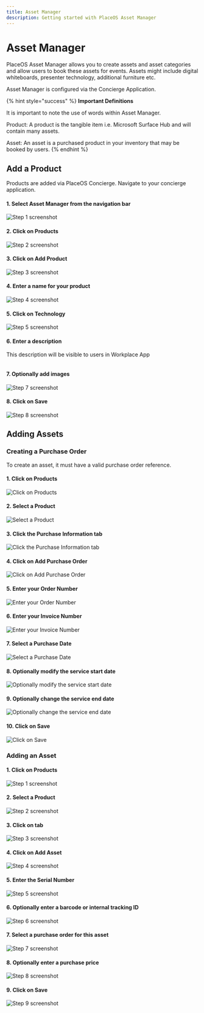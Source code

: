 ```yaml
---
title: Asset Manager
description: Getting started with PlaceOS Asset Manager
---
```


# Asset Manager

PlaceOS Asset Manager allows you to create assets and asset categories and allow users to book these assets for events. Assets might include digital whiteboards, presenter technology, additional furniture etc.

Asset Manager is configured via the Concierge Application.

{% hint style="success" %}
**Important Definitions**

It is important to note the use of words within Asset Manager.

Product: A product is the tangible item i.e. Microsoft Surface Hub and will contain many assets.

Asset: An asset is a purchased product in your inventory that may be booked by users.
{% endhint %}

## Add a Product

Products are added via PlaceOS Concierge. Navigate to your concierge application.

#### 1. Select Asset Manager from the navigation bar

![Step 1 screenshot](https://images.tango.us/workflows/c80ceff5-b483-4cd1-b81d-78767dad85d8/steps/4fd064d5-00ea-45b2-aa92-ec4deb6e9658/929403ef-ecc5-417d-9ae4-55c49c2def2f.png?crop=focalpoint\&fit=crop\&fp-x=0.0579\&fp-y=0.2205\&fp-z=2.4328\&w=1200\&border=2%2CF4F2F7\&border-radius=8%2C8%2C8%2C8\&border-radius-inner=8%2C8%2C8%2C8\&blend-align=bottom\&blend-mode=normal\&blend-x=0\&blend-w=1200\&blend64=aHR0cHM6Ly9pbWFnZXMudGFuZ28udXMvc3RhdGljL21hZGUtd2l0aC10YW5nby13YXRlcm1hcmstdjIucG5n\&mark-x=7\&mark-y=288\&m64=aHR0cHM6Ly9pbWFnZXMudGFuZ28udXMvc3RhdGljL2JsYW5rLnBuZz9tYXNrPWNvcm5lcnMmYm9yZGVyPTYlMkNGRjc0NDImdz0zMjQmaD04MSZmaXQ9Y3JvcCZjb3JuZXItcmFkaXVzPTEw)

#### 2. Click on Products

![Step 2 screenshot](https://images.tango.us/workflows/c80ceff5-b483-4cd1-b81d-78767dad85d8/steps/748486b3-3972-4f34-b231-c89b152967d4/cbf99226-a990-4436-ab70-737cda889f18.png?crop=focalpoint\&fit=crop\&fp-x=0.5410\&fp-y=0.1014\&fp-z=1.7223\&w=1200\&border=2%2CF4F2F7\&border-radius=8%2C8%2C8%2C8\&border-radius-inner=8%2C8%2C8%2C8\&blend-align=bottom\&blend-mode=normal\&blend-x=0\&blend-w=1200\&blend64=aHR0cHM6Ly9pbWFnZXMudGFuZ28udXMvc3RhdGljL21hZGUtd2l0aC10YW5nby13YXRlcm1hcmstdjIucG5n\&mark-x=310\&mark-y=80\&m64=aHR0cHM6Ly9pbWFnZXMudGFuZ28udXMvc3RhdGljL2JsYW5rLnBuZz9tYXNrPWNvcm5lcnMmYm9yZGVyPTYlMkNGRjc0NDImdz01ODAmaD03MCZmaXQ9Y3JvcCZjb3JuZXItcmFkaXVzPTEw)

#### 3. Click on Add Product

![Step 3 screenshot](https://images.tango.us/workflows/c80ceff5-b483-4cd1-b81d-78767dad85d8/steps/20e6a22b-aac4-4a50-a237-69ff45632bef/4c180199-4487-4f78-b23c-2538e1a8e586.png?crop=focalpoint\&fit=crop\&fp-x=0.1629\&fp-y=0.0375\&fp-z=2.6339\&w=1200\&border=2%2CF4F2F7\&border-radius=8%2C8%2C8%2C8\&border-radius-inner=8%2C8%2C8%2C8\&blend-align=bottom\&blend-mode=normal\&blend-x=0\&blend-w=1200\&blend64=aHR0cHM6Ly9pbWFnZXMudGFuZ28udXMvc3RhdGljL21hZGUtd2l0aC10YW5nby13YXRlcm1hcmstdjIucG5n\&mark-x=389\&mark-y=15\&m64=aHR0cHM6Ly9pbWFnZXMudGFuZ28udXMvc3RhdGljL2JsYW5rLnBuZz9tYXNrPWNvcm5lcnMmYm9yZGVyPTYlMkNGRjc0NDImdz0yNTImaD05OSZmaXQ9Y3JvcCZjb3JuZXItcmFkaXVzPTEw)

#### 4. Enter a name for your product

![Step 4 screenshot](https://images.tango.us/workflows/c80ceff5-b483-4cd1-b81d-78767dad85d8/steps/e4abf0b7-5a8f-4111-9d4d-d548bb079cb8/916f1516-c9f7-4b7a-b3fa-1a2f88baf3ac.png?crop=focalpoint\&fit=crop\&fp-x=0.5582\&fp-y=0.1378\&fp-z=1.7118\&w=1200\&border=2%2CF4F2F7\&border-radius=8%2C8%2C8%2C8\&border-radius-inner=8%2C8%2C8%2C8\&blend-align=bottom\&blend-mode=normal\&blend-x=0\&blend-w=1200\&blend64=aHR0cHM6Ly9pbWFnZXMudGFuZ28udXMvc3RhdGljL21hZGUtd2l0aC10YW5nby13YXRlcm1hcmstdjIucG5n\&mark-x=307\&mark-y=135\&m64=aHR0cHM6Ly9pbWFnZXMudGFuZ28udXMvc3RhdGljL2JsYW5rLnBuZz9tYXNrPWNvcm5lcnMmYm9yZGVyPTYlMkNGRjc0NDImdz01ODUmaD00MCZmaXQ9Y3JvcCZjb3JuZXItcmFkaXVzPTEw)

#### 5. Click on Technology

![Step 5 screenshot](https://images.tango.us/workflows/c80ceff5-b483-4cd1-b81d-78767dad85d8/steps/b75584c7-996d-4ce5-938f-604f740a36a7/0372c7bb-5816-4e04-b30a-5a7badb47bf1.png?crop=focalpoint\&fit=crop\&fp-x=0.5582\&fp-y=0.3881\&fp-z=1.6839\&w=1200\&border=2%2CF4F2F7\&border-radius=8%2C8%2C8%2C8\&border-radius-inner=8%2C8%2C8%2C8\&blend-align=bottom\&blend-mode=normal\&blend-x=0\&blend-w=1200\&blend64=aHR0cHM6Ly9pbWFnZXMudGFuZ28udXMvc3RhdGljL21hZGUtd2l0aC10YW5nby13YXRlcm1hcmstdjIucG5n\&mark-x=293\&mark-y=294\&m64=aHR0cHM6Ly9pbWFnZXMudGFuZ28udXMvc3RhdGljL2JsYW5rLnBuZz9tYXNrPWNvcm5lcnMmYm9yZGVyPTYlMkNGRjc0NDImdz02MTUmaD02OCZmaXQ9Y3JvcCZjb3JuZXItcmFkaXVzPTEw)

#### 6. Enter a description

This description will be visible to users in Workplace App&#x20;

<figure><img src="https://images.tango.us/workflows/c80ceff5-b483-4cd1-b81d-78767dad85d8/steps/ceaedf58-68ed-4309-b8ac-42f279bf550c/92b772c1-8ef8-4274-87d7-fcdefc3f9033.png?crop=focalpoint&#x26;fit=crop&#x26;fp-x=0.5582&#x26;fp-y=0.4928&#x26;fp-z=1.7118&#x26;w=1200&#x26;border=2%2CF4F2F7&#x26;border-radius=8%2C8%2C8%2C8&#x26;border-radius-inner=8%2C8%2C8%2C8&#x26;blend-align=bottom&#x26;blend-mode=normal&#x26;blend-x=0&#x26;blend-w=1200&#x26;blend64=aHR0cHM6Ly9pbWFnZXMudGFuZ28udXMvc3RhdGljL21hZGUtd2l0aC10YW5nby13YXRlcm1hcmstdjIucG5n&#x26;mark-x=307&#x26;mark-y=294&#x26;m64=aHR0cHM6Ly9pbWFnZXMudGFuZ28udXMvc3RhdGljL2JsYW5rLnBuZz9tYXNrPWNvcm5lcnMmYm9yZGVyPTYlMkNGRjc0NDImdz01ODUmaD02OSZmaXQ9Y3JvcCZjb3JuZXItcmFkaXVzPTEw" alt=""><figcaption></figcaption></figure>

#### 7. Optionally add images

![Step 7 screenshot](https://images.tango.us/workflows/c80ceff5-b483-4cd1-b81d-78767dad85d8/steps/ae58da9c-9913-46c7-8b6f-4d47f4ae987f/7b71bea6-a748-416d-a15b-3730deb6a7ec.png?crop=focalpoint\&fit=crop\&fp-x=0.5582\&fp-y=0.6725\&fp-z=1.6839\&w=1200\&border=2%2CF4F2F7\&border-radius=8%2C8%2C8%2C8\&border-radius-inner=8%2C8%2C8%2C8\&blend-align=bottom\&blend-mode=normal\&blend-x=0\&blend-w=1200\&blend64=aHR0cHM6Ly9pbWFnZXMudGFuZ28udXMvc3RhdGljL21hZGUtd2l0aC10YW5nby13YXRlcm1hcmstdjIucG5n\&mark-x=293\&mark-y=236\&m64=aHR0cHM6Ly9pbWFnZXMudGFuZ28udXMvc3RhdGljL2JsYW5rLnBuZz9tYXNrPWNvcm5lcnMmYm9yZGVyPTYlMkNGRjc0NDImdz02MTUmaD0xODUmZml0PWNyb3AmY29ybmVyLXJhZGl1cz0xMA%3D%3D)

#### 8. Click on Save

![Step 8 screenshot](https://images.tango.us/workflows/c80ceff5-b483-4cd1-b81d-78767dad85d8/steps/188293b1-6d29-4931-a1bd-2e03823462dd/e77126ec-cd75-4aad-9003-f6bc18a3964e.png?crop=focalpoint\&fit=crop\&fp-x=0.6693\&fp-y=0.9669\&fp-z=2.6899\&w=1200\&border=2%2CF4F2F7\&border-radius=8%2C8%2C8%2C8\&border-radius-inner=8%2C8%2C8%2C8\&blend-align=bottom\&blend-mode=normal\&blend-x=0\&blend-w=1200\&blend64=aHR0cHM6Ly9pbWFnZXMudGFuZ28udXMvc3RhdGljL21hZGUtd2l0aC10YW5nby13YXRlcm1hcmstdjIucG5n\&mark-x=468\&mark-y=548\&m64=aHR0cHM6Ly9pbWFnZXMudGFuZ28udXMvc3RhdGljL2JsYW5rLnBuZz9tYXNrPWNvcm5lcnMmYm9yZGVyPTYlMkNGRjc0NDImdz0yNjUmaD0xMDEmZml0PWNyb3AmY29ybmVyLXJhZGl1cz0xMA%3D%3D)

## Adding Assets

### Creating a Purchase Order

To create an asset, it must have a valid purchase order reference.&#x20;

#### 1. Click on Products

![Click on Products](https://images.tango.us/workflows/6b9551ee-cdf4-482c-9330-8ecbf7160187/steps/d8bb4285-4866-42b0-be87-33002cea790e/16b539c5-0ae0-4be8-9540-d521c057f5d7.png?fm=png\&crop=focalpoint\&fit=crop\&fp-x=0.5468\&fp-y=0.0975\&fp-z=1.7445\&w=1200\&border=2%2CF4F2F7\&border-radius=8%2C8%2C8%2C8\&border-radius-inner=8%2C8%2C8%2C8\&blend-align=bottom\&blend-mode=normal\&blend-x=0\&blend-w=1200\&blend64=aHR0cHM6Ly9pbWFnZXMudGFuZ28udXMvc3RhdGljL21hZGUtd2l0aC10YW5nby13YXRlcm1hcmstdjIucG5n\&mark-x=314\&mark-y=92\&m64=aHR0cHM6Ly9pbWFnZXMudGFuZ28udXMvc3RhdGljL2JsYW5rLnBuZz9tYXNrPWNvcm5lcnMmYm9yZGVyPTYlMkNGRjc0NDImdz01NzImaD04MSZmaXQ9Y3JvcCZjb3JuZXItcmFkaXVzPTEw)

#### 2. Select a Product

![Select a Product](https://images.tango.us/workflows/6b9551ee-cdf4-482c-9330-8ecbf7160187/steps/075e69cb-2327-416a-bddc-a182caf1da10/e676c3b4-522a-4174-aa9e-6cca124e87fb.png?fm=png\&crop=focalpoint\&fit=crop\&fp-x=0.1982\&fp-y=0.8898\&fp-z=2.4060\&w=1200\&border=2%2CF4F2F7\&border-radius=8%2C8%2C8%2C8\&border-radius-inner=8%2C8%2C8%2C8\&blend-align=bottom\&blend-mode=normal\&blend-x=0\&blend-w=1200\&blend64=aHR0cHM6Ly9pbWFnZXMudGFuZ28udXMvc3RhdGljL21hZGUtd2l0aC10YW5nby13YXRlcm1hcmstdjIucG5n\&mark-x=405\&mark-y=390\&m64=aHR0cHM6Ly9pbWFnZXMudGFuZ28udXMvc3RhdGljL2JsYW5rLnBuZz9tYXNrPWNvcm5lcnMmYm9yZGVyPTYlMkNGRjc0NDImdz0zMzQmaD0zNjYmZml0PWNyb3AmY29ybmVyLXJhZGl1cz0xMA%3D%3D)

#### 3. Click the Purchase Information tab

![Click the Purchase Information tab](https://images.tango.us/workflows/6b9551ee-cdf4-482c-9330-8ecbf7160187/steps/89225d61-efae-4ab5-bdf3-c9eba8ce23af/bab06cb0-0855-43d5-8431-9e12f784ce08.png?fm=png\&crop=focalpoint\&fit=crop\&fp-x=0.5864\&fp-y=0.4714\&fp-z=1.7236\&w=1200\&border=2%2CF4F2F7\&border-radius=8%2C8%2C8%2C8\&border-radius-inner=8%2C8%2C8%2C8\&blend-align=bottom\&blend-mode=normal\&blend-x=0\&blend-w=1200\&blend64=aHR0cHM6Ly9pbWFnZXMudGFuZ28udXMvc3RhdGljL21hZGUtd2l0aC10YW5nby13YXRlcm1hcmstdjIucG5n\&mark-x=256\&mark-y=350\&m64=aHR0cHM6Ly9pbWFnZXMudGFuZ28udXMvc3RhdGljL2JsYW5rLnBuZz9tYXNrPWNvcm5lcnMmYm9yZGVyPTYlMkNGRjc0NDImdz02ODkmaD04MCZmaXQ9Y3JvcCZjb3JuZXItcmFkaXVzPTEw)

#### 4. Click on Add Purchase Order

![Click on Add Purchase Order](https://images.tango.us/workflows/6b9551ee-cdf4-482c-9330-8ecbf7160187/steps/102046ad-e575-4dcd-9380-f58b07085b04/e362826b-a3ea-4b3c-96c5-f3c490a996ed.png?fm=png\&crop=focalpoint\&fit=crop\&fp-x=0.5664\&fp-y=0.7119\&fp-z=1.4501\&w=1200\&border=2%2CF4F2F7\&border-radius=8%2C8%2C8%2C8\&border-radius-inner=8%2C8%2C8%2C8\&blend-align=bottom\&blend-mode=normal\&blend-x=0\&blend-w=1200\&blend64=aHR0cHM6Ly9pbWFnZXMudGFuZ28udXMvc3RhdGljL21hZGUtd2l0aC10YW5nby13YXRlcm1hcmstdjIucG5n\&mark-x=154\&mark-y=423\&m64=aHR0cHM6Ly9pbWFnZXMudGFuZ28udXMvc3RhdGljL2JsYW5rLnBuZz9tYXNrPWNvcm5lcnMmYm9yZGVyPTYlMkNGRjc0NDImdz04OTEmaD02MiZmaXQ9Y3JvcCZjb3JuZXItcmFkaXVzPTEw)

#### 5. Enter your Order Number

![Enter your Order Number](https://images.tango.us/workflows/6b9551ee-cdf4-482c-9330-8ecbf7160187/steps/c2ef9937-9a48-42b6-b8a7-7a9657a863a9/71bfac5d-e4d9-4da0-b0c7-98554c4770a4.png?fm=png\&crop=focalpoint\&fit=crop\&fp-x=0.5664\&fp-y=0.1239\&fp-z=1.6625\&w=1200\&border=2%2CF4F2F7\&border-radius=8%2C8%2C8%2C8\&border-radius-inner=8%2C8%2C8%2C8\&blend-align=bottom\&blend-mode=normal\&blend-x=0\&blend-w=1200\&blend64=aHR0cHM6Ly9pbWFnZXMudGFuZ28udXMvc3RhdGljL21hZGUtd2l0aC10YW5nby13YXRlcm1hcmstdjIucG5n\&mark-x=265\&mark-y=139\&m64=aHR0cHM6Ly9pbWFnZXMudGFuZ28udXMvc3RhdGljL2JsYW5rLnBuZz9tYXNrPWNvcm5lcnMmYm9yZGVyPTYlMkNGRjc0NDImdz02NzAmaD00NCZmaXQ9Y3JvcCZjb3JuZXItcmFkaXVzPTEw)

#### 6. Enter your Invoice Number

![Enter your Invoice Number](https://images.tango.us/workflows/6b9551ee-cdf4-482c-9330-8ecbf7160187/steps/744144b5-49d5-40f6-a222-db9915492ee1/a4056f61-7b11-4a5c-a177-279a72f82950.png?fm=png\&crop=focalpoint\&fit=crop\&fp-x=0.5664\&fp-y=0.2331\&fp-z=1.6625\&w=1200\&border=2%2CF4F2F7\&border-radius=8%2C8%2C8%2C8\&border-radius-inner=8%2C8%2C8%2C8\&blend-align=bottom\&blend-mode=normal\&blend-x=0\&blend-w=1200\&blend64=aHR0cHM6Ly9pbWFnZXMudGFuZ28udXMvc3RhdGljL21hZGUtd2l0aC10YW5nby13YXRlcm1hcmstdjIucG5n\&mark-x=265\&mark-y=280\&m64=aHR0cHM6Ly9pbWFnZXMudGFuZ28udXMvc3RhdGljL2JsYW5rLnBuZz9tYXNrPWNvcm5lcnMmYm9yZGVyPTYlMkNGRjc0NDImdz02NzAmaD00NCZmaXQ9Y3JvcCZjb3JuZXItcmFkaXVzPTEw)

#### 7. Select a Purchase Date

![Select a Purchase Date](https://images.tango.us/workflows/6b9551ee-cdf4-482c-9330-8ecbf7160187/steps/0d01695c-60c6-41cc-8a00-629a9bbe29b8/2849cc82-bd83-448d-a7d3-1df019cbf678.png?fm=png\&crop=focalpoint\&fit=crop\&fp-x=0.4370\&fp-y=0.5466\&fp-z=2.8502\&w=1200\&border=2%2CF4F2F7\&border-radius=8%2C8%2C8%2C8\&border-radius-inner=8%2C8%2C8%2C8\&blend-align=bottom\&blend-mode=normal\&blend-x=0\&blend-w=1200\&blend64=aHR0cHM6Ly9pbWFnZXMudGFuZ28udXMvc3RhdGljL21hZGUtd2l0aC10YW5nby13YXRlcm1hcmstdjIucG5n\&mark-x=544\&mark-y=333\&m64=aHR0cHM6Ly9pbWFnZXMudGFuZ28udXMvc3RhdGljL2JsYW5rLnBuZz9tYXNrPWNvcm5lcnMmYm9yZGVyPTYlMkNGRjc0NDImdz0xMTMmaD0xMTMmZml0PWNyb3AmY29ybmVyLXJhZGl1cz0xMA%3D%3D)

#### 8. Optionally modify the service start date

![Optionally modify the service start date](https://images.tango.us/workflows/6b9551ee-cdf4-482c-9330-8ecbf7160187/steps/f6071558-6986-4834-8df1-1e9c8494397e/e28aa439-654f-4c97-86ef-997e03415aa9.png?fm=png\&crop=focalpoint\&fit=crop\&fp-x=0.5416\&fp-y=0.4513\&fp-z=2.8502\&w=1200\&border=2%2CF4F2F7\&border-radius=8%2C8%2C8%2C8\&border-radius-inner=8%2C8%2C8%2C8\&blend-align=bottom\&blend-mode=normal\&blend-x=0\&blend-w=1200\&blend64=aHR0cHM6Ly9pbWFnZXMudGFuZ28udXMvc3RhdGljL21hZGUtd2l0aC10YW5nby13YXRlcm1hcmstdjIucG5n\&mark-x=544\&mark-y=333\&m64=aHR0cHM6Ly9pbWFnZXMudGFuZ28udXMvc3RhdGljL2JsYW5rLnBuZz9tYXNrPWNvcm5lcnMmYm9yZGVyPTYlMkNGRjc0NDImdz0xMTMmaD0xMTMmZml0PWNyb3AmY29ybmVyLXJhZGl1cz0xMA%3D%3D)

#### 9. Optionally change the service end date

![Optionally change the service end date](https://images.tango.us/workflows/6b9551ee-cdf4-482c-9330-8ecbf7160187/steps/f1ce98fd-9953-422c-baab-6c580a7e3fa4/6495a744-7f70-434b-b6e9-d39224e01aed.png?fm=png\&crop=focalpoint\&fit=crop\&fp-x=0.7206\&fp-y=0.4513\&fp-z=2.8502\&w=1200\&border=2%2CF4F2F7\&border-radius=8%2C8%2C8%2C8\&border-radius-inner=8%2C8%2C8%2C8\&blend-align=bottom\&blend-mode=normal\&blend-x=0\&blend-w=1200\&blend64=aHR0cHM6Ly9pbWFnZXMudGFuZ28udXMvc3RhdGljL21hZGUtd2l0aC10YW5nby13YXRlcm1hcmstdjIucG5n\&mark-x=544\&mark-y=333\&m64=aHR0cHM6Ly9pbWFnZXMudGFuZ28udXMvc3RhdGljL2JsYW5rLnBuZz9tYXNrPWNvcm5lcnMmYm9yZGVyPTYlMkNGRjc0NDImdz0xMTMmaD0xMTMmZml0PWNyb3AmY29ybmVyLXJhZGl1cz0xMA%3D%3D)

#### 10. Click on Save

![Click on Save](https://images.tango.us/workflows/6b9551ee-cdf4-482c-9330-8ecbf7160187/steps/f46d94fa-8ae8-4b45-b827-af43c8a90211/411f7021-61bd-4c1a-b4b6-9b791be255c9.png?fm=png\&crop=focalpoint\&fit=crop\&fp-x=0.6930\&fp-y=0.9682\&fp-z=2.8268\&w=1200\&border=2%2CF4F2F7\&border-radius=8%2C8%2C8%2C8\&border-radius-inner=8%2C8%2C8%2C8\&blend-align=bottom\&blend-mode=normal\&blend-x=0\&blend-w=1200\&blend64=aHR0cHM6Ly9pbWFnZXMudGFuZ28udXMvc3RhdGljL21hZGUtd2l0aC10YW5nby13YXRlcm1hcmstdjIucG5n\&mark-x=441\&mark-y=649\&m64=aHR0cHM6Ly9pbWFnZXMudGFuZ28udXMvc3RhdGljL2JsYW5rLnBuZz9tYXNrPWNvcm5lcnMmYm9yZGVyPTYlMkNGRjc0NDImdz0zMTgmaD0xMjEmZml0PWNyb3AmY29ybmVyLXJhZGl1cz0xMA%3D%3D)

### Adding an Asset

#### 1. Click on Products

![Step 1 screenshot](https://images.tango.us/workflows/af2a38cf-0c83-476c-b041-833ece31f516/steps/425f0f16-e60f-479e-b9b9-1e2385c908f5/e55488a9-d513-4108-8368-21b1de6a9a6d.png?crop=focalpoint\&fit=crop\&fp-x=0.5468\&fp-y=0.0975\&fp-z=1.7445\&w=1200\&border=2%2CF4F2F7\&border-radius=8%2C8%2C8%2C8\&border-radius-inner=8%2C8%2C8%2C8\&blend-align=bottom\&blend-mode=normal\&blend-x=0\&blend-w=1200\&blend64=aHR0cHM6Ly9pbWFnZXMudGFuZ28udXMvc3RhdGljL21hZGUtd2l0aC10YW5nby13YXRlcm1hcmstdjIucG5n\&mark-x=314\&mark-y=92\&m64=aHR0cHM6Ly9pbWFnZXMudGFuZ28udXMvc3RhdGljL2JsYW5rLnBuZz9tYXNrPWNvcm5lcnMmYm9yZGVyPTYlMkNGRjc0NDImdz01NzImaD04MSZmaXQ9Y3JvcCZjb3JuZXItcmFkaXVzPTEw)

#### 2. Select a Product

![Step 2 screenshot](https://images.tango.us/workflows/af2a38cf-0c83-476c-b041-833ece31f516/steps/5469e396-a164-457f-bd5e-d65bdd9fa9a0/10741432-4ab6-4266-86e4-d8c6d7d2053a.png?crop=focalpoint\&fit=crop\&fp-x=0.1982\&fp-y=0.8898\&fp-z=2.4060\&w=1200\&border=2%2CF4F2F7\&border-radius=8%2C8%2C8%2C8\&border-radius-inner=8%2C8%2C8%2C8\&blend-align=bottom\&blend-mode=normal\&blend-x=0\&blend-w=1200\&blend64=aHR0cHM6Ly9pbWFnZXMudGFuZ28udXMvc3RhdGljL21hZGUtd2l0aC10YW5nby13YXRlcm1hcmstdjIucG5n\&mark-x=405\&mark-y=390\&m64=aHR0cHM6Ly9pbWFnZXMudGFuZ28udXMvc3RhdGljL2JsYW5rLnBuZz9tYXNrPWNvcm5lcnMmYm9yZGVyPTYlMkNGRjc0NDImdz0zMzQmaD0zNjYmZml0PWNyb3AmY29ybmVyLXJhZGl1cz0xMA%3D%3D)

#### 3. Click on tab

![Step 3 screenshot](https://images.tango.us/workflows/af2a38cf-0c83-476c-b041-833ece31f516/steps/1affaa11-0687-4dca-ad1b-32ba34c4190a/33d573da-3718-4ab9-a03e-5b2b966dedba.png?crop=focalpoint\&fit=crop\&fp-x=0.8747\&fp-y=0.4714\&fp-z=2.7830\&w=1200\&border=2%2CF4F2F7\&border-radius=8%2C8%2C8%2C8\&border-radius-inner=8%2C8%2C8%2C8\&blend-align=bottom\&blend-mode=normal\&blend-x=0\&blend-w=1200\&blend64=aHR0cHM6Ly9pbWFnZXMudGFuZ28udXMvc3RhdGljL21hZGUtd2l0aC10YW5nby13YXRlcm1hcmstdjIucG5n\&mark-x=354\&mark-y=325\&m64=aHR0cHM6Ly9pbWFnZXMudGFuZ28udXMvc3RhdGljL2JsYW5rLnBuZz9tYXNrPWNvcm5lcnMmYm9yZGVyPTYlMkNGRjc0NDImdz04NTUmaD0xMjkmZml0PWNyb3AmY29ybmVyLXJhZGl1cz0xMA%3D%3D)

#### 4. Click on Add Asset

![Step 4 screenshot](https://images.tango.us/workflows/af2a38cf-0c83-476c-b041-833ece31f516/steps/0f0a9e40-0769-4e4e-bf35-1612926d5bd7/f1baed76-ccb2-4ae3-85a8-929dd6e9d011.png?crop=focalpoint\&fit=crop\&fp-x=0.5664\&fp-y=0.5805\&fp-z=1.4501\&w=1200\&border=2%2CF4F2F7\&border-radius=8%2C8%2C8%2C8\&border-radius-inner=8%2C8%2C8%2C8\&blend-align=bottom\&blend-mode=normal\&blend-x=0\&blend-w=1200\&blend64=aHR0cHM6Ly9pbWFnZXMudGFuZ28udXMvc3RhdGljL21hZGUtd2l0aC10YW5nby13YXRlcm1hcmstdjIucG5n\&mark-x=154\&mark-y=359\&m64=aHR0cHM6Ly9pbWFnZXMudGFuZ28udXMvc3RhdGljL2JsYW5rLnBuZz9tYXNrPWNvcm5lcnMmYm9yZGVyPTYlMkNGRjc0NDImdz04OTEmaD02MiZmaXQ9Y3JvcCZjb3JuZXItcmFkaXVzPTEw)

#### 5. Enter the Serial Number

![Step 5 screenshot](https://images.tango.us/workflows/af2a38cf-0c83-476c-b041-833ece31f516/steps/be1a876f-5aa9-4425-ae8b-22e42e0394a2/adcdcca0-3ae6-43bd-b624-dc32c5f7c2a8.png?crop=focalpoint\&fit=crop\&fp-x=0.4769\&fp-y=0.3676\&fp-z=2.1886\&w=1200\&border=2%2CF4F2F7\&border-radius=8%2C8%2C8%2C8\&border-radius-inner=8%2C8%2C8%2C8\&blend-align=bottom\&blend-mode=normal\&blend-x=0\&blend-w=1200\&blend64=aHR0cHM6Ly9pbWFnZXMudGFuZ28udXMvc3RhdGljL21hZGUtd2l0aC10YW5nby13YXRlcm1hcmstdjIucG5n\&mark-x=394\&mark-y=361\&m64=aHR0cHM6Ly9pbWFnZXMudGFuZ28udXMvc3RhdGljL2JsYW5rLnBuZz9tYXNrPWNvcm5lcnMmYm9yZGVyPTYlMkNGRjc0NDImdz00MTImaD01OCZmaXQ9Y3JvcCZjb3JuZXItcmFkaXVzPTEw)

#### 6. Optionally enter a barcode or internal tracking ID

![Step 6 screenshot](https://images.tango.us/workflows/af2a38cf-0c83-476c-b041-833ece31f516/steps/4bbe4a35-9d79-4df7-9d39-e34a61de41d4/a81220a2-cd14-4f27-b3d8-cb95f98259df.png?crop=focalpoint\&fit=crop\&fp-x=0.6559\&fp-y=0.3676\&fp-z=2.3664\&w=1200\&border=2%2CF4F2F7\&border-radius=8%2C8%2C8%2C8\&border-radius-inner=8%2C8%2C8%2C8\&blend-align=bottom\&blend-mode=normal\&blend-x=0\&blend-w=1200\&blend64=aHR0cHM6Ly9pbWFnZXMudGFuZ28udXMvc3RhdGljL21hZGUtd2l0aC10YW5nby13YXRlcm1hcmstdjIucG5n\&mark-x=377\&mark-y=359\&m64=aHR0cHM6Ly9pbWFnZXMudGFuZ28udXMvc3RhdGljL2JsYW5rLnBuZz9tYXNrPWNvcm5lcnMmYm9yZGVyPTYlMkNGRjc0NDImdz00NDYmaD02MyZmaXQ9Y3JvcCZjb3JuZXItcmFkaXVzPTEw)

#### 7. Select a purchase order for this asset

![Step 7 screenshot](https://images.tango.us/workflows/af2a38cf-0c83-476c-b041-833ece31f516/steps/b6fabe44-d25a-4692-a830-08887b8fcba8/492aa460-5050-41fe-98da-4a0d4375aeea.png?crop=focalpoint\&fit=crop\&fp-x=0.4769\&fp-y=0.4772\&fp-z=2.1886\&w=1200\&border=2%2CF4F2F7\&border-radius=8%2C8%2C8%2C8\&border-radius-inner=8%2C8%2C8%2C8\&blend-align=bottom\&blend-mode=normal\&blend-x=0\&blend-w=1200\&blend64=aHR0cHM6Ly9pbWFnZXMudGFuZ28udXMvc3RhdGljL21hZGUtd2l0aC10YW5nby13YXRlcm1hcmstdjIucG5n\&mark-x=394\&mark-y=360\&m64=aHR0cHM6Ly9pbWFnZXMudGFuZ28udXMvc3RhdGljL2JsYW5rLnBuZz9tYXNrPWNvcm5lcnMmYm9yZGVyPTYlMkNGRjc0NDImdz00MTImaD02MCZmaXQ9Y3JvcCZjb3JuZXItcmFkaXVzPTEw)

#### 8. Optionally enter a purchase price

![Step 8 screenshot](https://images.tango.us/workflows/af2a38cf-0c83-476c-b041-833ece31f516/steps/8a5e2b3f-c8a6-48b5-86ce-9020ae608ab2/db7d3e78-fbfd-4cf2-b5ba-7faa32301a6f.png?crop=focalpoint\&fit=crop\&fp-x=0.6604\&fp-y=0.4767\&fp-z=2.4176\&w=1200\&border=2%2CF4F2F7\&border-radius=8%2C8%2C8%2C8\&border-radius-inner=8%2C8%2C8%2C8\&blend-align=bottom\&blend-mode=normal\&blend-x=0\&blend-w=1200\&blend64=aHR0cHM6Ly9pbWFnZXMudGFuZ28udXMvc3RhdGljL21hZGUtd2l0aC10YW5nby13YXRlcm1hcmstdjIucG5n\&mark-x=385\&mark-y=358\&m64=aHR0cHM6Ly9pbWFnZXMudGFuZ28udXMvc3RhdGljL2JsYW5rLnBuZz9tYXNrPWNvcm5lcnMmYm9yZGVyPTYlMkNGRjc0NDImdz00MjkmaD02NCZmaXQ9Y3JvcCZjb3JuZXItcmFkaXVzPTEw)

#### 9. Click on Save

![Step 9 screenshot](https://images.tango.us/workflows/af2a38cf-0c83-476c-b041-833ece31f516/steps/aae86568-7686-4077-b489-b066d881634e/ffe06b6f-a338-4c38-ae1f-5868af09089b.png?crop=focalpoint\&fit=crop\&fp-x=0.6930\&fp-y=0.9682\&fp-z=2.8268\&w=1200\&border=2%2CF4F2F7\&border-radius=8%2C8%2C8%2C8\&border-radius-inner=8%2C8%2C8%2C8\&blend-align=bottom\&blend-mode=normal\&blend-x=0\&blend-w=1200\&blend64=aHR0cHM6Ly9pbWFnZXMudGFuZ28udXMvc3RhdGljL21hZGUtd2l0aC10YW5nby13YXRlcm1hcmstdjIucG5n\&mark-x=441\&mark-y=649\&m64=aHR0cHM6Ly9pbWFnZXMudGFuZ28udXMvc3RhdGljL2JsYW5rLnBuZz9tYXNrPWNvcm5lcnMmYm9yZGVyPTYlMkNGRjc0NDImdz0zMTgmaD0xMjEmZml0PWNyb3AmY29ybmVyLXJhZGl1cz0xMA%3D%3D)

